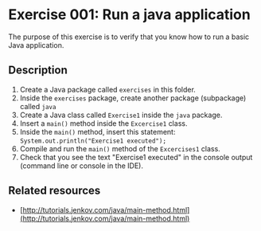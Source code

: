 # Exercise 001: Run a java application

The purpose of this exercise is to verify that you know how to run a basic Java application.

## Description

1. Create a Java package called `exercises` in this folder.
1. Inside the `exercises` package, create another package (subpackage) called `java`
1. Create a Java class called `Exercise1` inside the `java` package.
1. Insert a `main()` method inside the `Excercise1` class.
1. Inside the `main()` method, insert this statement: 
```System.out.println("Exercise1 executed");```
1. Compile and run the `main()` method of the `Excercises1` class.
1. Check that you see the text "Exercise1 executed" in the console output (command line or console in the IDE).

## Related resources

- [http://tutorials.jenkov.com/java/main-method.html](http://tutorials.jenkov.com/java/main-method.html)